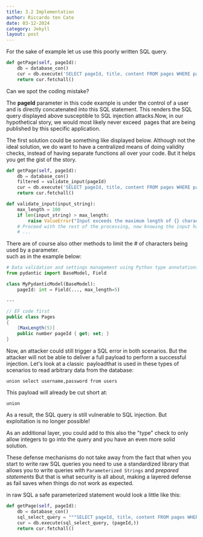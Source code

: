```yaml
---
title: 3.2 Implementation
author: Riccardo ten Cate
date: 03-12-2024
category: Jekyll
layout: post
---
```


For the sake of example let us use this poorly written SQL query.

```python
def getPage(self, pageId):
    db = database_con()
    cur = db.execute('SELECT pageId, title, content FROM pages WHERE pageId=' + pageId)
    return cur.fetchall()
```

Can we spot the coding mistake?  
  
The **pageId** parameter in this code example is under the control of a user and is directly concatenated into this SQL statement. This renders the SQL query displayed above susceptible to SQL injection attacks.Now, in our hypothetical story, we would most likely never exceed  pages that are being published by this specific application.

The first solution could be something like displayed below. Although not the ideal solution, we do want to have a centralized means of doing validity checks, instead of having separate functions all over your code. But it helps you get the gist of the story.

```python
def getPage(self, pageId):
    db = database_con()
    filtered = validate_input(pageId)
    cur = db.execute('SELECT pageId, title, content FROM pages WHERE pageId=' + filtered)
    return cur.fetchall()

def validate_input(input_string):
    max_length = 100
    if len(input_string) > max_length:
        raise ValueError("Input exceeds the maximum length of {} characters".format(max_length))
    # Proceed with the rest of the processing, now knowing the input has a valid length
    # ...
```

There are of course also other methods to limit the # of characters being used by a parameter.  
such as in the example below:

```python
# Data validation and settings management using Python type annotations
from pydantic import BaseModel, Field

class MyPydanticModel(BaseModel):
    pageId: int = Field(..., max_length=5)
```

`---`

```c#
// EF code first
public class Pages
{
    [MaxLength(5)]
    public number pageId { get; set; }
}
```

Now, an attacker could still trigger a SQL error in both scenarios. But the attacker will not be able to deliver a full payload to perform a successful injection. Let's look at a classic  payloadthat is used in these types of scenarios to read arbitrary data from the database:

`union select username,password from users`

This payload will already be cut short at: 

`union`

As a result, the SQL query is still vulnerable to SQL injection. But exploitation is no longer possible!

As an additional layer, you could add to this also the "type" check to only allow integers to go into the query and you have an even more solid solution.

These defense mechanisms do not take away from the fact that when you start to write raw SQL queries you need to use a standardized library that allows you to write queries with `Parameterized Strings` and _prepared statements_ But that is what security is all about, making a layered defense as fail saves when things do not work as expected.

in raw SQL a safe parameterized statement would look a little like this:

```python
def getPage(self, pageId):
    db = database_con()
    sql_select_query = """SELECT pageId, title, content FROM pages WHERE pageId=?"""
    cur = db.execute(sql_select_query, (pageId,))
    return cur.fetchall()
```

